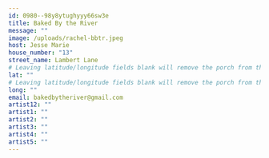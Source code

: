 ```yaml
---
id: 0980--98y8ytughyyy66sw3e
title: Baked By the River
message: ""
image: /uploads/rachel-bbtr.jpeg
host: Jesse Marie
house_number: "13"
street_name: Lambert Lane
# Leaving latitude/longitude fields blank will remove the porch from the Porchfest map.
lat: ""
# Leaving latitude/longitude fields blank will remove the porch from the Porchfest map.
long: ""
email: bakedbytheriver@gmail.com
artist12: ""
artist1: ""
artist2: ""
artist3: ""
artist4: ""
artist5: ""
---
```

